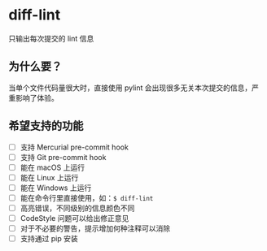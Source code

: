 # diff-lint

只输出每次提交的 lint 信息

## 为什么要？

当单个文件代码量很大时，直接使用 pylint 会出现很多无关本次提交的信息，严重影响了体验。

## 希望支持的功能

- [ ] 支持 Mercurial pre-commit hook
- [ ] 支持 Git pre-commit hook
- [ ] 能在 macOS 上运行
- [ ] 能在 Linux 上运行
- [ ] 能在 Windows 上运行
- [ ] 能在命令行里直接使用，如：`$ diff-lint`
- [ ] 高亮错误，不同级别的信息颜色不同
- [ ] CodeStyle 问题可以给出修正意见
- [ ] 对于不必要的警告，提示增加何种注释可以消除
- [ ] 支持通过 pip 安装
